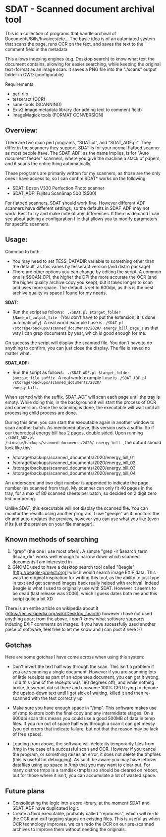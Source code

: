 SDAT - Scanned document archival tool
====

This is a collection of programs that handle archival of Documents/Bills/Invoices/etc...
The basic idea is of an automated system that scans the page, runs OCR on the text, and saves the text to the comment field in the metadata 

This allows indexing engines (e.g. Desktop search) to know what text the document contains, allowing for easier searching, while keeping the original text+format as an image scan. It saves a PNG file into the "./scans" output folder in CWD (configurable)

Requirements:
* perl rlib
* tesseract (OCR)
* sane-tools (SCANNING)
* Exiv2 image metadata library (for adding text to comment field)
* imageMagick tools (FORMAT CONVERSION)

Overview:
----
There are two main perl programs, "SDAT.pl", and "SDAT_ADF.pl". They differ in the scanners they support. SDAT is for your normal flatbed scanner as most people have. The SDAT_ADF, as the name implies, is for "Auto document feeder" scanners, where you give the machine a stack of papers, and it scans the entire thing automatically.

These programs are primarily written for my scanners, as those are the only ones I have access to, so I can confim SDAT\* works on the following:
- SDAT: Epson V330 Perfection Photo scanner
- SDAT_ADF: Fujitsu ScanSnap 500 (S500)

For flatbed scanners, SDAT should work fine. However different ADF scanners have different settings, so the defaults in SDAF_ADF may not work. Best to try and make note of any differences. If there is demand I can see about adding a configuration file that allows you to modify parameters for specific scanners.

Usage:
----

Common to both:

* You may need to set TESS_DATADIR variable to something other than the default, as this varies by tesseract version (and distro package)
* There are other options you can change by editing the script. A common one is $SCAN_DPI, the higher the DPI the more accurate the OCR (and the higher quality archive copy you keep), but it takes longer to scan and uses more space. The default is set to 600dpi, as this is the best archive quality vs space I found for my needs.

**SDAT:**

* Run the script as follows:
<code> ./SDAT.pl $target_folder $Name_of_output_file </code> (You don't have to put the extension, it is done automatically). A real world example I use is <code>./SDAT.pl /storage/backups/scanned_documents/2020/ energy_bill_page_1</code> as that way I can grep documents by year, which is good enough for me.

On success the script will display the scanned file. You don't have to do anything to confirm, you can just close the display. The file is saved no matter what.

**SDAT_ADF:**


* Run the script as follows:
<code> ./SDAT_ADF.pl $target_folder $output_file_suffix </code> 
A real world example I use is <code>./SDAT_ADF.pl /storage/backups/scanned_documents/2020/ energy_bill</code>.

When started with the suffix, SDAT_ADF will scan each page until the tray is empty. While doing this, in the background it will start the process of OCR and conversion. Once the scanning is done, the executable will wait until all processing child process are done. 

During this time, you can start the executable again in another window to scan another batch. As mentioned above, this version uses a suffix. So if our theoretical energy bill has 2 pages, double sided. Upon running <code> ./SDAT_ADF.pl /storage/backups/scanned_documents/2020/ energy_bill  </code>, the output should look like this:

*  /storage/backups/scanned_documents/2020/energy_bill_01
*  /storage/backups/scanned_documents/2020/energy_bill_02
*  /storage/backups/scanned_documents/2020/energy_bill_03
*  /storage/backups/scanned_documents/2020/energy_bill_04

An underscore and two digit number is appended to indicate the page number (as scanned from tray). My scanner can only fit 40 pages in the tray, for a max of 80 scanned sheets per batch, so decided on 2 digit zero led numbering.

Unlike SDAT, this executable will not display the scanned file. You can monitor the results using another program, I use "geeqie" as it monitors the dir and auto updates the preview, however you can use what you like (even if its just the preview on your file manager).


Known methods of searching
----

1. "grep" (the one I use most often). A simple "grep -ir $search_term $scan_dir" works well enough to narrow down which scanned documents I am interested in
2. GNOME used to have a desktop search tool called "Beagle" (http://beagle-project.org/) which would search image EXIF data. This was the original inspiration for writing this tool, as the ability to just type in text and get scanned images back really helped with archival. Indeed Beagle is what I used to originally use with SDAT. However it seems to be dead (last release was 2006), which I guess dates both me and this script quite a bit XD

There is an entire article on wikipedia about it (https://en.wikipedia.org/wiki/Desktop_search) however i have not used anything apart from the above. I don't know what software supports indexing EXIF comments on images. If you have sucessfully used another piece of software, feel free to let me know and I can post it here :-) 

Gotchas
----

Here are some gotchas I have come across when using this system:

* Don't invert the text half way through the scan. This isn't a problem if you are scanning a single document. However if you are scanning lots of little receipts as part of an expenses document, you can get it wrong. I did this (one of the receipts was 180 degrees off), and while nothing broke, tesseract did sit there and consume 100% CPU trying to decode the upside-down text until I got sick of waiting, killed it and then re-scanned with the text correctly up

* Make sure you have enough space in "/tmp". This software makes use of /tmp to store both the final copy and any intermidiate stages. On a 600dpi scan this means you could use a good 500MB of data in temp files. If you run out of space half way through a scan it can get messy (you get errors that indicate failure, but not that the reason may be lack of free space). 

* Leading from above, the software will delete its temporarily files from /tmp in the case of a successful scan and OCR. However if you cancel the program, or something raises an error, it does not delete the tmpfiles (this is useful for debugging). As such be aware you may have leftover datafiles using up space in /tmp that you may want to clear out. For many distros tmps is a ramdisk (tmpfs) so should be cleared on reboot, but for those where it isn't, you can accumulate a lot of wasted space.


Future plans
----
* Consolidating the logic into a core library, at the moment SDAT and SDAT_ADF have duplicated logic
* Create a third executable, probably called "reprocess", which will re-do the OCR and exif tagging stages on existing files. This is useful as when OCR technology improves, we can redo the OCR on our pre-scanned archives to improve them without needing the originals.

